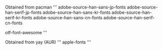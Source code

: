 Obtained from pacman
'''
adobe-source-han-sans-jp-fonts
adobe-source-han-serif-jp-fonts
adobe-source-han-sans-kr-fonts
adobe-source-han-serif-kr-fonts
adobe-source-han-sans-cn-fonts
adobe-source-han-serif-cn-fonts

otf-font-awesome
'''


Obtained from yay (AUR)
'''
apple-fonts
'''
